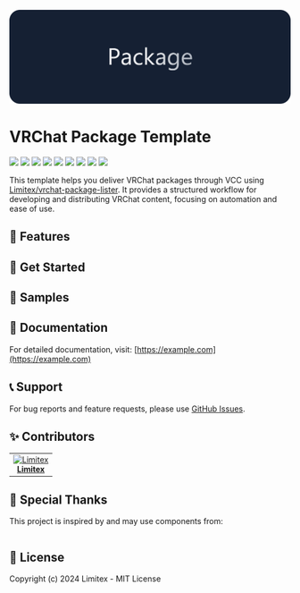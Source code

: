 ![Logo](./Source~/header.png)

# VRChat Package Template

[![](https://img.shields.io/github/stars/Limitex/vrchat-package-template.svg?style=social)](https://github.com/Limitex/vrchat-package-template/stargazers)
[![](https://img.shields.io/github/v/release/Limitex/vrchat-package-template)](https://github.com/Limitex/vrchat-package-template/releases/latest)
[![](https://img.shields.io/badge/License-MIT-green.svg)](./LICENSE.md)
[![](https://img.shields.io/badge/Third_Party_Notices--green.svg)](./ThirdPartyNotices.md)
[![](https://img.shields.io/github/downloads/Limitex/vrchat-package-template/total.svg)](https://github.com/Limitex/vrchat-package-template/releases)
[![](https://img.shields.io/github/downloads/Limitex/vrchat-package-template/latest/total.svg)](https://github.com/Limitex/vrchat-package-template/releases/latest)
[![](https://img.shields.io/badge/Documentation--informational.svg)](https://example.com)
[![](https://img.shields.io/badge/Unity-2022.3.22f1-blue.svg)](https://unity.com/)
[![](https://img.shields.io/badge/VRChat_SDK-3.8.0-blue.svg)](https://vrchat.com/home/download)

This template helps you deliver VRChat packages through VCC using [Limitex/vrchat-package-lister](https://github.com/Limitex/vrchat-package-lister). It provides a structured workflow for developing and distributing VRChat content, focusing on automation and ease of use.

## 🌟 Features

## 🚀 Get Started

## 🎁 Samples

## 📖 Documentation

For detailed documentation, visit:
[https://example.com](https://example.com)

## 📞 Support

For bug reports and feature requests, please use [GitHub Issues](https://github.com/Limitex/vrchat-package-template/issues).

## ✨ Contributors

<table>
  <tr>
    <td align="center">
      <a href="https://github.com/Limitex">
        <img src="https://avatars.githubusercontent.com/u/76650151?v=4" width="100px;" alt="Limitex"/><br />
        <b>Limitex</b>
      </a>
    </td>
  </tr>
</table>

## 🎉 Special Thanks

This project is inspired by and may use components from:

<table>
  <tr>
  </tr>
</table>

## 📝 License

Copyright (c) 2024 Limitex - MIT License
